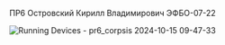 ПР6 Островский Кирилл Владимирович ЭФБО-07-22

![Running Devices - pr6_corpsis 2024-10-15 09-47-33](https://github.com/user-attachments/assets/75bdd57f-d46b-4cfe-a81b-67c50312c7e4)
